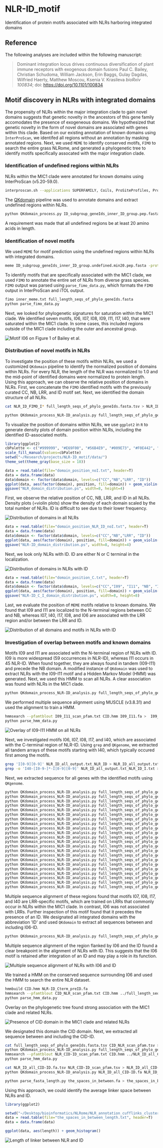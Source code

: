 # NLR-ID_motif
Identification of protein motifs associated with NLRs harboring integrated domains

## Reference
The following analyses are included within the following manuscript:

> Dominant integration locus drives continuous diversification of plant immune receptors with exogenous domain fusions
> Paul C. Bailey, Christian Schudoma, William Jackson, Erin Baggs, Gulay Dagdas, Wilfried Haerty, Matthew Moscou, Ksenia V. Krasileva
> *bioRxiv 100834*; doi: https://doi.org/10.1101/100834 

## Motif discovery in NLRs with integrated domains
The propensity of NLRs within the major integration clade to gain novel domains suggests that genetic novelty in the ancestors of this gene family accomodates the presence of exogeneous domains. We hypothesized that genetic novelty in the form of novel domains are associated with genes within this clade. Based on our existing annotation of known domains using `InterProScan`, we identifed all regions without an annotation by masking annotated regions. Next, we used `MEME` to identify conserved motifs, `FIMO` to search the entire grass NLRome, and generated a phylogenetic tree to identify motifs specifically assocated with the major integration clade.

### Identification of undefined regions within NLRs
NLRs within the MIC1 clade were annotated for known domains using InterProScan (v5.20-59.0).

```bash
interproscan.sh --applications SUPERFAMILY, Coils, ProSiteProfiles, ProSitePatterns, Pfam --output-dir . --input ID_subgroup_geneIds_inner_ID_group.pep.fasta --iprlookup --seqtype p
```

The [QKdomain](https://github.com/matthewmoscou/QKdomain) pipeline was used to annotate domains and extract undefined regions within NLRs.

```bash
python QKdomain_process.py ID_subgroup_geneIds_inner_ID_group.pep.fasta ID_subgroup_geneIds_inner_ID_group.pep.fasta.tsv ALL_trinity_assembly_v3_pep_NLRs_plus_9GrassKK_abbreviations.txt ID_subgroup_geneIds_inner_ID_group.pep_preprocess_summary.txt --undefined ID_subgroup_geneIds_inner_ID_group.undefined.pep.fasta
```

A requirement was made that all undefined regions be at least 20 amino acids in length.

### Identification of novel motifs 
We used `MEME` for motif prediction using the undefined regions within NLRs with integrated domains.

```bash
meme ID_subgroup_geneIds_inner_ID_group.undefined.min20.pep.fasta -protein -mod zoops -nmotifs 40 -maxsize 120000
```

To identify motifs that are specifically associated with the MIC1 clade, we used `FIMO` to annotate the entire set of NLRs from diverse grass species. `FIMO` output was parsed using `parse_fimo_data.py`, which formats the `FIMO` output in InterProScan and iTOL output.

```bash
fimo inner_meme.txt full_length_seqs_of_phylo_geneIds.fasta
python parse_fimo_data.py
```

Next, we looked for phylogenetic signatures for saturation within the MIC1 clade. We identified seven motifs, I06, I07, I08, I09, I11, I17, I40, that were saturated within the MIC1 clade. In some cases, this included regions outside of the MIC1 clade including the outer and ancestral group.

![Motif I06 on Figure 1 of Bailey et al.](figures/figure_1_I06_overlay.png)

### Distribution of novel motifs in NLRs
To investigate the position of these motifs within NLRs, we used a customized `QKdomain` pipeline to identify the normalized position of domains within NLRs. For every NLR, the length of the NLR was normalized to 1.0 and the mid-point of identified domains were normalized to protein length. Using this approach, we can observe the relative position of domains in NLRs. First, we concatenate the `FIMO` identified motifs with the previously curated CC, NB, LRR, and ID motif set. Next, we identified the domain structure of all NLRs. 

```bash
cat NLR_ID_FIMO_I* full_length_seqs_of_phylo_geneIds.fasta.tsv > NLR_ID_all.tsv

python QKdomain_process_NLR-ID_analysis.py full_length_seqs_of_phylo_geneIds.fasta NLR_ID_all.tsv full_length_seqs_of_phylo_geneIds_Coils_Pfam_annotation.txt NLR_ID_all_output.txt
```

To visualize the position of domains within NLRs, we use `ggplot2` in `R` to generate density plots of domain position within NLRs, including the identified ID-associated motifs.

```R
library(ggplot2)
cbPalette <- c("#999999", "#E69F00", "#56B4E9", "#009E73", "#F0E442", "#0072B2", "#D55E00", "#CC79A7")
scale_fill_manual(values=cbPalette)
setwd("~/Research/projects/NLR-ID_motif/data/")
theme_set(theme_gray(base_size = 18))

data = read.table(file="domain_position_noI.txt", header=T)
data = data.frame(data)
data$domain <- factor(data$domain, levels=c("CC","NB","LRR", "ID"))
ggplot(data, aes(factor(domain), position, fill=domain)) + geom_violin(scale="count") + scale_y_continuous(position = "left") + scale_fill_manual(values=cbPalette) + ylab("Normalized position") + theme(axis.title.y=element_blank(), axis.text.y=element_blank(), axis.ticks.y=element_blank()) + coord_flip()
ggsave("NLR_domain_distribution.ps", width=8, height=4)
```

First, we observe the relative position of CC, NB, LRR, and ID in all NLRs. Density plots (=violin plots) show the density of each domain scaled by the total number of NLRs. ID is difficult to see due to their lower frequency.

![Distribution of domains in all NLRs](figures/NLR_domain_distribution.png)

```R
data = read.table(file="domain_position_NLR_ID_noI.txt", header=T)
data = data.frame(data)
data$domain <- factor(data$domain, levels=c("CC","NB","LRR", "ID"))
ggplot(data, aes(factor(domain), position, fill=domain)) + geom_violin(scale="count") + scale_y_continuous(position = "left") + scale_fill_manual(values=cbPalette) + ylab("Normalized position") + theme(axis.title.y=element_blank(), axis.text.y=element_blank(), axis.ticks.y=element_blank()) + coord_flip()
ggsave("NLR-ID_domain_distribution.ps", width=8, height=4)
```

Next, we look only NLRs with ID. ID are either N or C terminal in the localization.

![Distribution of domains in NLRs with ID](figures/NLR-ID_domain_distribution.png)

```R
data = read.table(file="domain_position_C.txt", header=T)
data = data.frame(data)
data$domain <- factor(data$domain, levels=c("CC","I09", "I11", "NB", "I07", "I40", "I17", "I08", "I06", "LRR", "ID"))
ggplot(data, aes(factor(domain), position, fill=domain)) + geom_violin(scale="count") + scale_y_continuous(position = "left") + ylab("Normalized position") + theme(axis.title.y=element_blank(), axis.text.y=element_blank(), axis.ticks.y=element_blank()) + coord_flip()
ggsave("NLR-ID_C_I_domain_distribution.ps", width=8, height=8)
```

Last, we evaluate the position of `MEME` motifs relative to known domains. We found that I09 and I11 are localized to the N-terminal regions between CC and NB, whereas I07, I40, I17, I08, and I06 are associated with the LRR region and/or between the LRR and ID.

![Distribution of all domains and motifs in NLRs with ID](figures/NLR-ID_C_I_domain_distribution.png)

### Investigation of overlap between motifs and known domains
Motifs I09 and I11 are associated with the N-terminal region of NLRs with ID. I09 is more widespread (59 occurrences in NLR-ID), whereas I11 occurs in 45 NLR-ID. When found together, they are always found in tandem (I09-I11) and precede the NB domain. A modified instance of `QKdomain` was used to extract NLRs with the I09-I11 motif and a Hidden Markov Model (HMM) was generated. Next, we used this HMM to scan all NLRs. A clear association was found with NLRs in the MIC1 clade.

```bash
python QKdomain_process_NLR-ID_analysis.py full_length_seqs_of_phylo_geneIds.fasta NLR_ID_all.tsv full_length_seqs_of_phylo_geneIds_Coils_Pfam_annotation.txt NLR_ID_all_output.txt domains_I09-I11.fa -d I09-I11
```

We performed multiple sequence alignment using MUSCLE (v3.8.31) and used the alignment to train a HMM.

```bash
hmmsearch --pfamtblout I09_I11_scan_pfam.txt CID.hmm I09_I11.fa >  I09_I11_scan.txt
python parse_hmm_data.py
```
![Overlay of I09-I11 HMM on all NLRs](figures/figure_1_HMM_I09-I11_1e-10_overlay.png)

Next, we investigated motifs I06, I07, I08, I17, and I40, which are associated with the C-terminal region of NLR-ID. Using `grep` and `QKgenome`, we extracted all tandem arrays of these motifs starting with I40, which typically occured first among the motifs.

```bash
grep 'I[0-9][0-9]' NLR_ID_all_output.txt_NLR_ID > NLR_ID_all_output.txt_NLR_ID_I.txt
grep -o 'I40-[I0-9-]*-I[0-9][0-9]' NLR_ID_all_output.txt_NLR_ID_I.txt > NLR_ID_all_output.txt_NLR_ID_I_domain.txt
```

Next, we extracted sequence for all genes with the identified motifs using `QKgenome`.

```bash
python QKdomain_process_NLR-ID_analysis.py full_length_seqs_of_phylo_geneIds.fasta NLR_ID_all.tsv full_length_seqs_of_phylo_geneIds_Coils_Pfam_annotation.txt NLR_ID_all_output.txt domains_I40-I08-I06.fa -d I40-I08-I06
python QKdomain_process_NLR-ID_analysis.py full_length_seqs_of_phylo_geneIds.fasta NLR_ID_all.tsv full_length_seqs_of_phylo_geneIds_Coils_Pfam_annotation.txt NLR_ID_all_output.txt domains_I40-I06-I07-I08.fa -d I40-I06-I07-I08
python QKdomain_process_NLR-ID_analysis.py full_length_seqs_of_phylo_geneIds.fasta NLR_ID_all.tsv full_length_seqs_of_phylo_geneIds_Coils_Pfam_annotation.txt NLR_ID_all_output.txt domains_I40-I17-I07-I08-I06.fa -d I40-I17-I07-I08-I06
python QKdomain_process_NLR-ID_analysis.py full_length_seqs_of_phylo_geneIds.fasta NLR_ID_all.tsv full_length_seqs_of_phylo_geneIds_Coils_Pfam_annotation.txt NLR_ID_all_output.txt domains_I40-I07-I08-I06.fa -d I40-I07-I08-I06
python QKdomain_process_NLR-ID_analysis.py full_length_seqs_of_phylo_geneIds.fasta NLR_ID_all.tsv full_length_seqs_of_phylo_geneIds_Coils_Pfam_annotation.txt NLR_ID_all_output.txt domains_I40-I11-I07-I08-I06.fa -d I40-I11-I07-I08-I06
python QKdomain_process_NLR-ID_analysis.py full_length_seqs_of_phylo_geneIds.fasta NLR_ID_all.tsv full_length_seqs_of_phylo_geneIds_Coils_Pfam_annotation.txt NLR_ID_all_output.txt domains_I40-I08-I06-I06.fa -d I40-I08-I06-I06
python QKdomain_process_NLR-ID_analysis.py full_length_seqs_of_phylo_geneIds.fasta NLR_ID_all.tsv full_length_seqs_of_phylo_geneIds_Coils_Pfam_annotation.txt NLR_ID_all_output.txt domains_I40-I17-I07.fa -d I40-I17-I07
python QKdomain_process_NLR-ID_analysis.py full_length_seqs_of_phylo_geneIds.fasta NLR_ID_all.tsv full_length_seqs_of_phylo_geneIds_Coils_Pfam_annotation.txt NLR_ID_all_output.txt domains_I40-I11-I06-I07-I08.fa -d I40-I11-I06-I07-I08
python QKdomain_process_NLR-ID_analysis.py full_length_seqs_of_phylo_geneIds.fasta NLR_ID_all.tsv full_length_seqs_of_phylo_geneIds_Coils_Pfam_annotation.txt NLR_ID_all_output.txt domains_I40-I17-I06-I07-I08.fa -d I40-I17-I06-I07-I08
python QKdomain_process_NLR-ID_analysis.py full_length_seqs_of_phylo_geneIds.fasta NLR_ID_all.tsv full_length_seqs_of_phylo_geneIds_Coils_Pfam_annotation.txt NLR_ID_all_output.txt domains_I40-I17-I08-I06.fa -d I40-I17-I08-I06
python QKdomain_process_NLR-ID_analysis.py full_length_seqs_of_phylo_geneIds.fasta NLR_ID_all.tsv full_length_seqs_of_phylo_geneIds_Coils_Pfam_annotation.txt NLR_ID_all_output.txt domains_I40-I11-I08-I06.fa -d I40-I11-I08-I06
python QKdomain_process_NLR-ID_analysis.py full_length_seqs_of_phylo_geneIds.fasta NLR_ID_all.tsv full_length_seqs_of_phylo_geneIds_Coils_Pfam_annotation.txt NLR_ID_all_output.txt domains_I40-I17-I06-I08.fa -d I40-I17-I06-I08
python QKdomain_process_NLR-ID_analysis.py full_length_seqs_of_phylo_geneIds.fasta NLR_ID_all.tsv full_length_seqs_of_phylo_geneIds_Coils_Pfam_annotation.txt NLR_ID_all_output.txt domains_I40-I11-I07-I06-I08.fa -d I40-I11-I07-I06-I08
python QKdomain_process_NLR-ID_analysis.py full_length_seqs_of_phylo_geneIds.fasta NLR_ID_all.tsv full_length_seqs_of_phylo_geneIds_Coils_Pfam_annotation.txt NLR_ID_all_output.txt domains_I40-I07-I08.fa -d I40-I07-I08
python QKdomain_process_NLR-ID_analysis.py full_length_seqs_of_phylo_geneIds.fasta NLR_ID_all.tsv full_length_seqs_of_phylo_geneIds_Coils_Pfam_annotation.txt NLR_ID_all_output.txt domains_I40-I17-I11-I07-I08-I06.fa -d I40-I17-I11-I07-I08-I06
python QKdomain_process_NLR-ID_analysis.py full_length_seqs_of_phylo_geneIds.fasta NLR_ID_all.tsv full_length_seqs_of_phylo_geneIds_Coils_Pfam_annotation.txt NLR_ID_all_output.txt domains_I40-I06-I08.fa -d I40-I06-I08
python QKdomain_process_NLR-ID_analysis.py full_length_seqs_of_phylo_geneIds.fasta NLR_ID_all.tsv full_length_seqs_of_phylo_geneIds_Coils_Pfam_annotation.txt NLR_ID_all_output.txt domains_I40-I11-I06-I08.fa -d I40-I11-I06-I08
python QKdomain_process_NLR-ID_analysis.py full_length_seqs_of_phylo_geneIds.fasta NLR_ID_all.tsv full_length_seqs_of_phylo_geneIds_Coils_Pfam_annotation.txt NLR_ID_all_output.txt domains_I40-I17-I11-I06-I07-I08.fa -d I40-I17-I11-I06-I07-I08
python QKdomain_process_NLR-ID_analysis.py full_length_seqs_of_phylo_geneIds.fasta NLR_ID_all.tsv full_length_seqs_of_phylo_geneIds_Coils_Pfam_annotation.txt NLR_ID_all_output.txt domains_I40-I07-I06-I08.fa -d I40-I07-I06-I08
python QKdomain_process_NLR-ID_analysis.py full_length_seqs_of_phylo_geneIds.fasta NLR_ID_all.tsv full_length_seqs_of_phylo_geneIds_Coils_Pfam_annotation.txt NLR_ID_all_output.txt domains_I40-I17-I08-I06-I09.fa -d I40-I17-I08-I06-I09
python QKdomain_process_NLR-ID_analysis.py full_length_seqs_of_phylo_geneIds.fasta NLR_ID_all.tsv full_length_seqs_of_phylo_geneIds_Coils_Pfam_annotation.txt NLR_ID_all_output.txt domains_I40-I17-I07-I08.fa -d I40-I17-I07-I08
python QKdomain_process_NLR-ID_analysis.py full_length_seqs_of_phylo_geneIds.fasta NLR_ID_all.tsv full_length_seqs_of_phylo_geneIds_Coils_Pfam_annotation.txt NLR_ID_all_output.txt domains_I40-I17-I08.fa -d I40-I17-I08
```

Multiple sequence alignment of these regions found that motifs I07, I08, I17, and I40 are LRR-specific motifs, which are trained on LRRs that commonly occur in NLRs within the MIC1 clade. In contrast, I06 was not associated with LRRs. Further inspection of this motif found that it precedes the presence of an ID. We designated all integrated domains with the abbreviation 'ID' and used `QKdomain` to extract all sequences between and including I06-ID.

```bash
python QKdomain_process_NLR-ID_analysis.py full_length_seqs_of_phylo_geneIds.fasta NLR_ID_all.tsv full_length_seqs_of_phylo_geneIds_Coils_Pfam_annotation_ID.txt NLR_ID_all_output_ID.txt domains_I06-ID.fa -n 100 -d I06-ID
```

Multiple sequence alignment of the region flanked by I06 and the ID found a clear breakpoint in the alignment of NLRs with ID. This suggests that the I06 motif is retained after integration of an ID and may play a role in its function.

![Multiple sequence alignment of NLRs with I06 and ID](figures/CID-ID_alignment.png)

We trained a HMM on the conserved sequence surrounding I06 and used the HMM to search the entire NLR dataset.

```bash
hmmbuild CID.hmm NLR-ID_Cterm_preID.fa
hmmsearch --pfamtblout CID_NLR_scan_pfam.txt CID.hmm ../full_length_seqs_of_phylo_geneIds.fasta > CID_NLR_scan.txt
python parse_hmm_data.py
```

Overlay on the phylogenetic tree found strong association with the MIC1 clade and related NLRs.

![Presence of CID domain in the MIC1 clade and related NLRs](figures/figure_1_HMM_CID_1e-5_overlay.png)

We designated this domain the CID domain. Next, we extracted all sequence between and including the CID-ID.

```bash
cat full_length_seqs_of_phylo_geneIds.fasta.tsv CID_NLR_scan_pfam.tsv > NLR_ID_CID.tsv
python QKdomain_process_NLR-ID_analysis.py full_length_seqs_of_phylo_geneIds.fasta NLR_ID_CID.tsv full_length_seqs_of_phylo_geneIds_Coils_Pfam_annotation_ID_CID.txt NLR_ID_all_output.txt -d CID-ID NLR_ID_all_CID-ID.fa
hmmsearch --pfamtblout NLR_CID-ID_scan_pfam.txt CID.hmm ../NLR_ID_all_CID-ID.fa >  NLR_CID-ID_scan.txt
python parse_hmm_data.py

cat NLR_ID_all_CID-ID.fa.tsv NLR_CID-ID_scan_pfam.tsv > NLR_ID_all_CID-ID_all.tsv
python QKdomain_process_NLR-ID_analysis.py NLR_ID_all_CID-ID.fa NLR_ID_all_CID-ID_all.tsv full_length_seqs_of_phylo_geneIds_Coils_Pfam_annotation_ID_CID.txt NLR_CID-ID_all_output.txt -u the_spaces_in_between.fa

python parse_fasta_length.py the_spaces_in_between.fa > the_spaces_in_between_length.txt
```

Using this approach, we could identify the average linker space between NLRs and ID.

```R
library(ggplot2)

setwd("~/Desktop/bioinformatics/NLRome/NLR_annotation_cufflinks_clustering_MM9/11_grasses_NLR-ID_KK/")
data = read.table(file="the_spaces_in_between_length.txt", header=T)
data = data.frame(data)

ggplot(data, aes(length)) + geom_histogram()
```

![Length of linker between NLR and ID](figures/the_spaces_in_between_length.png)
